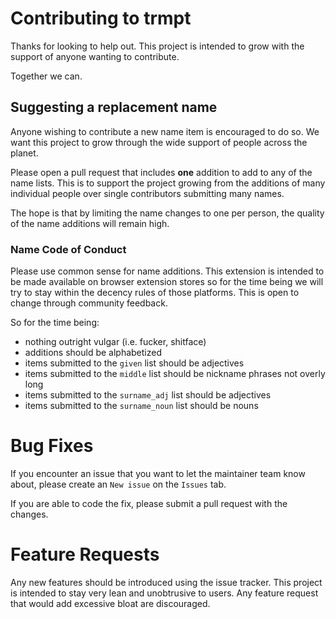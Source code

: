 # Contributing to trmpt

Thanks for looking to help out. This project is intended to grow with the support of anyone wanting to contribute.

Together we can.

## Suggesting a replacement name

Anyone wishing to contribute a new name item is encouraged to do so. We want this project to grow through the wide support of people across the planet.

Please open a pull request that includes **one** addition to add to any of the name lists. This is to support the project growing from the additions of many individual people over single contributors submitting many names.

The hope is that by limiting the name changes to one per person, the quality of the name additions will remain high.

### Name Code of Conduct

Please use common sense for name additions. This extension is intended to be made available on browser extension stores so for the time being we will try to stay within the decency rules of those platforms. This is open to change through community feedback.

So for the time being:

- nothing outright vulgar (i.e. fucker, shitface)
- additions should be alphabetized
- items submitted to the `given` list should be adjectives
- items submitted to the `middle` list should be nickname phrases not overly long
- items submitted to the `surname_adj` list should be adjectives
- items submitted to the `surname_noun` list should be nouns

# Bug Fixes

If you encounter an issue that you want to let the maintainer team know about, please create an `New issue` on the `Issues` tab.

If you are able to code the fix, please submit a pull request with the changes.

# Feature Requests

Any new features should be introduced using the issue tracker. This project is intended to stay very lean and unobtrusive to users. Any feature request that would add excessive bloat are discouraged.
